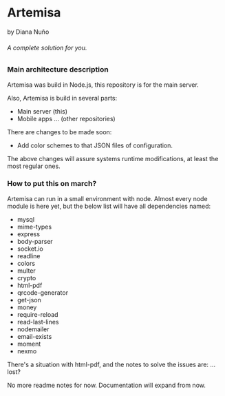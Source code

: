# Artemisa
by Diana Nuño

###### A complete solution for you.

### Main architecture description

Artemisa was build in Node.js, this repository is for the main server.

Also, Artemisa is build in several parts:
  - Main server (this)
  - Mobile apps ... (other repositories)

There are changes to be made soon:
  - Add color schemes to that JSON files of configuration.
  
The above changes will assure systems runtime modifications, at least the most regular ones.

### How to put this on march?

Artemisa can run in a small environment with node. Almost every node module is here yet, but the below list will have all dependencies named:

  - mysql
  - mime-types
  - express
  - body-parser
  - socket.io
  - readline
  - colors
  - multer
  - crypto
  - html-pdf
  - qrcode-generator
  - get-json
  - money
  - require-reload
  - read-last-lines
  - nodemailer
  - email-exists
  - moment
  - nexmo

There's a situation with html-pdf, and the notes to solve the issues are:
  ... lost?
  
No more readme notes for now. Documentation will expand from now.
